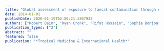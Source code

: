 ```yaml
---
title: "Global assessment of exposure to faecal contamination through drinking water based on a systematic review"
date: 2014-01-01
publishDate: 2020-01-19T02:50:21.380793Z
authors: ["Robert Bain", "Ryan Cronk", "Rifat Hossain", "Sophie Bonjour", "Kyle Onda", "Jim Wright", "Hong Yang", "Tom Slaymaker", "Paul Hunter", "Annette Prüss-Ustün", " others"]
publication_types: ["2"]
abstract: ""
featured: false
publication: "*Tropical Medicine & International Health*"
---
```


